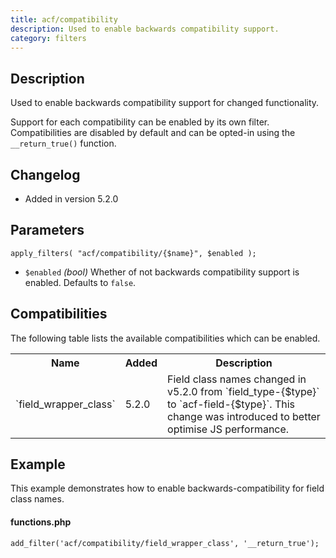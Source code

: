 ```yaml
---
title: acf/compatibility
description: Used to enable backwards compatibility support.
category: filters
---
```


## Description
Used to enable backwards compatibility support for changed functionality.

Support for each compatibility can be enabled by its own filter. Compatibilities are disabled by default and can be opted-in using the `__return_true()` function.

## Changelog
- Added in version 5.2.0

## Parameters
```
apply_filters( "acf/compatibility/{$name}", $enabled );
```
- `$enabled` *(bool)* Whether of not backwards compatibility support is enabled. Defaults to `false`.

## Compatibilities
The following table lists the available compatibilities which can be enabled.

<table>
<tbody>
<tr>
<th>Name</th>
<th>Added</th>
<th>Description</th>
</tr>
<tr>
<td>`field_wrapper_class`</td>
<td>5.2.0</td>
<td>Field class names changed in v5.2.0 from `field_type-{$type}` to `acf-field-{$type}`. This change was introduced to better optimise JS performance.</td>
</tr>
</tbody>
</table>

## Example
This example demonstrates how to enable backwards-compatibility for field class names.

#### functions.php
```
add_filter('acf/compatibility/field_wrapper_class', '__return_true');
```